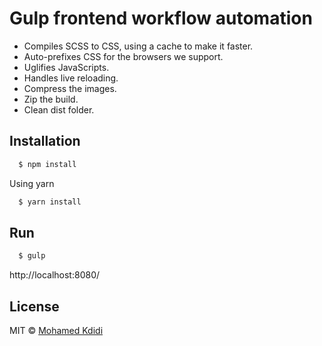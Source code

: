 # Gulp fron­tend work­flow automa­tion

* Com­piles SCSS to CSS, using a cache to make it faster.
* Auto-pre­fix­es CSS for the browsers we support.
* Ugli­fies JavaScripts.
* Han­dles live reloading.
* Compress the images.
* Zip the build.
* Clean dist folder.

## Installation

```sh
  $ npm install
```

Using yarn

```sh
  $ yarn install
```

## Run

```sh
  $ gulp
```


http://localhost:8080/

## License

MIT © [Mohamed Kdidi](https://mohamedkdidi.github.io)
